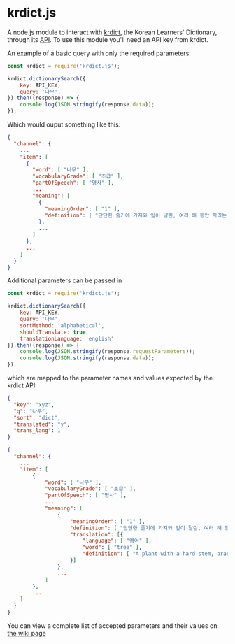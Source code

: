 # krdict.js

A node.js module to interact with [krdict](https://krdict.korean.go.kr), the Korean Learners' Dictionary, through its [API](https://krdict.korean.go.kr/openApi/openApiInfo). To use this module you'll need an API key from krdict.

An example of a basic query with only the required parameters:
```javascript
const krdict = require('krdict.js');

krdict.dictionarySearch({
    key: API_KEY,
    query: '나무',
}).then((response) => {
    console.log(JSON.stringify(response.data));
});
```
Which would ouput something like this:
```json
{
  "channel": {
    ...
    "item": [
      {
        "word": [ "나무" ],
        "vocabularyGrade": [ "초급" ],
        "partOfSpeech": [ "명사" ],
        ...
        "meaning": [
          {
            "meaningOrder": [ "1" ],
            "definition": [ "단단한 줄기에 가지와 잎이 달린, 여러 해 동안 자라는 식물." ]
          },
          ...
        ]
      },
      ...
    ]
  }
}
```

Additional parameters can be passed in
```javascript
const krdict = require('krdict.js');

krdict.dictionarySearch({
    key: API_KEY,
    query: '나무',
    sortMethod: 'alphabetical',
    shouldTranslate: true,
    translationLanguage: 'english'
}).then((response) => {
    console.log(JSON.stringify(response.requestParameters));
    console.log(JSON.stringify(response.data));
});
```
which are mapped to the parameter names and values expected by the krdict API:
```json
{
  "key": "xyz",
  "q": "나무",
  "sort": "dict",
  "translated": "y",
  "trans_lang": 1
}
```
```json
{
  "channel": {
    ...
    "item": [
        {
            "word": [ "나무" ],
            "vocabularyGrade": [ "초급" ],
            "partOfSpeech": [ "명사" ],
            ...
            "meaning": [
                {
                    "meaningOrder": [ "1" ],
                    "definition": [ "단단한 줄기에 가지와 잎이 달린, 여러 해 동안 자라는 식물." ],
                    "translation": [{
                        "language": [ "영어" ],
                        "word": [ "tree" ],
                        "definition": [ "A plant with a hard stem, branches and leaves." ]
                    }]
                },
                ...
            ]
        },
        ...
    ]
  }
}
```
You can view a complete list of accepted parameters and their values on [the wiki page](https://github.com/Fox-Islam/krdict.js/wiki/Complete-list-of-parameters)
